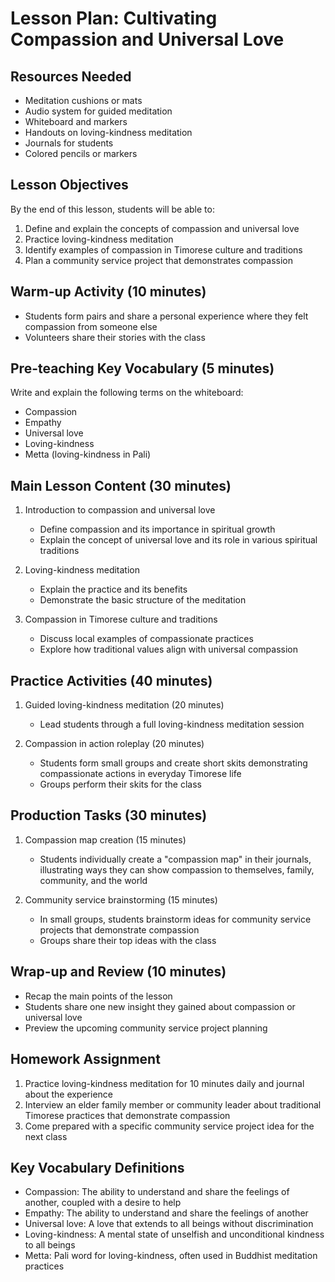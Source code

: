 # Lesson Plan: Cultivating Compassion and Universal Love

## Resources Needed
- Meditation cushions or mats
- Audio system for guided meditation
- Whiteboard and markers
- Handouts on loving-kindness meditation
- Journals for students
- Colored pencils or markers

## Lesson Objectives
By the end of this lesson, students will be able to:
1. Define and explain the concepts of compassion and universal love
2. Practice loving-kindness meditation
3. Identify examples of compassion in Timorese culture and traditions
4. Plan a community service project that demonstrates compassion

## Warm-up Activity (10 minutes)
- Students form pairs and share a personal experience where they felt compassion from someone else
- Volunteers share their stories with the class

## Pre-teaching Key Vocabulary (5 minutes)
Write and explain the following terms on the whiteboard:
- Compassion
- Empathy
- Universal love
- Loving-kindness
- Metta (loving-kindness in Pali)

## Main Lesson Content (30 minutes)
1. Introduction to compassion and universal love
   - Define compassion and its importance in spiritual growth
   - Explain the concept of universal love and its role in various spiritual traditions

2. Loving-kindness meditation
   - Explain the practice and its benefits
   - Demonstrate the basic structure of the meditation

3. Compassion in Timorese culture and traditions
   - Discuss local examples of compassionate practices
   - Explore how traditional values align with universal compassion

## Practice Activities (40 minutes)
1. Guided loving-kindness meditation (20 minutes)
   - Lead students through a full loving-kindness meditation session

2. Compassion in action roleplay (20 minutes)
   - Students form small groups and create short skits demonstrating compassionate actions in everyday Timorese life
   - Groups perform their skits for the class

## Production Tasks (30 minutes)
1. Compassion map creation (15 minutes)
   - Students individually create a "compassion map" in their journals, illustrating ways they can show compassion to themselves, family, community, and the world

2. Community service brainstorming (15 minutes)
   - In small groups, students brainstorm ideas for community service projects that demonstrate compassion
   - Groups share their top ideas with the class

## Wrap-up and Review (10 minutes)
- Recap the main points of the lesson
- Students share one new insight they gained about compassion or universal love
- Preview the upcoming community service project planning

## Homework Assignment
1. Practice loving-kindness meditation for 10 minutes daily and journal about the experience
2. Interview an elder family member or community leader about traditional Timorese practices that demonstrate compassion
3. Come prepared with a specific community service project idea for the next class

## Key Vocabulary Definitions
- Compassion: The ability to understand and share the feelings of another, coupled with a desire to help
- Empathy: The ability to understand and share the feelings of another
- Universal love: A love that extends to all beings without discrimination
- Loving-kindness: A mental state of unselfish and unconditional kindness to all beings
- Metta: Pali word for loving-kindness, often used in Buddhist meditation practices